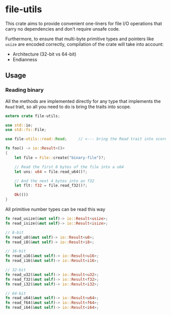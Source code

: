 # file-utils

This crate aims to provide convenient one-liners for file I/O operations that carry no dependencies and don't require unsafe code.

Furthermore, to ensure that multi-byte primitive types and pointers like `usize` are encoded correctly, compilation of the crate will take into account:

- Architecture (32-bit vs 64-bit)
- Endianness


## Usage


### Reading binary

All the methods are implemented directly for any type that implements the `Read` trait, so all you need to do is bring the traits into scope.

```rust
extern crate file-utils;

use std::io;
use std::fs::File;

use file-utils::read::Read;		// <--- bring the Read trait into score

fn foo() -> io::Result<()>
{
	let file = File::create("binary-file")?;

	// Read the first 8 bytes of the file into a u64
	let uns: u64 = file.read_u64()?;

	// And the next 4 bytes into an f32
	let flt: f32 = file.read_f32()?;

	Ok(())
}
```

All primitive number types can be read this way

```rust
fn read_usize(&mut self)-> io::Result<usize>;
fn read_isize(&mut self)-> io::Result<isize>;

// 8-bit
fn read_u8(&mut self)-> io::Result<u8>;
fn read_i8(&mut self)-> io::Result<i8>;

// 16-bit
fn read_u16(&mut self)-> io::Result<u16>;
fn read_i16(&mut self)-> io::Result<i16>;

// 32-bit
fn read_u32(&mut self)-> io::Result<u32>;
fn read_f32(&mut self)-> io::Result<f32>;
fn read_i32(&mut self)-> io::Result<i32>;

// 64-bit
fn read_u64(&mut self)-> io::Result<u64>;
fn read_f64(&mut self)-> io::Result<f64>;
fn read_i64(&mut self)-> io::Result<i64>;
```



